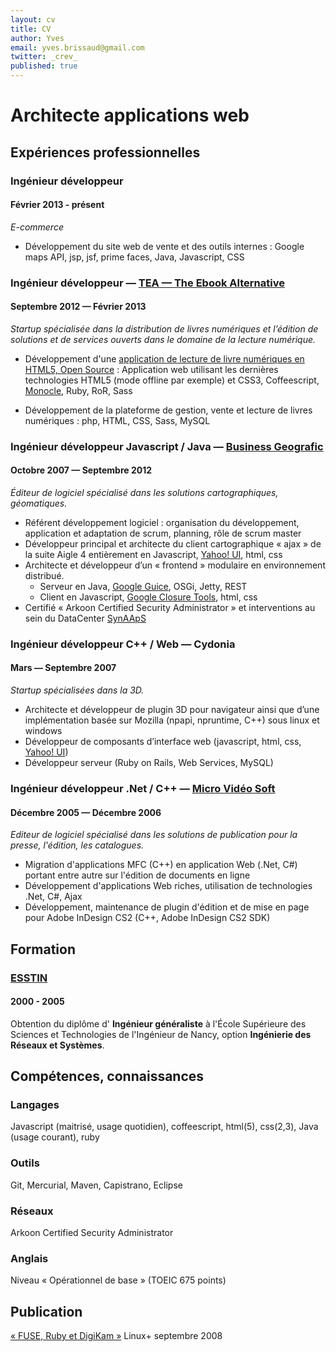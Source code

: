 ```yaml
---
layout: cv
title: CV
author: Yves
email: yves.brissaud@gmail.com
twitter: _crev_
published: true
---
```


# Architecte applications web

## Expériences professionnelles

### Ingénieur développeur

#### Février 2013 - présent

_E-commerce_

- Développement du site web de vente et des outils internes : Google maps API, jsp, jsf, prime faces, Java, Javascript, CSS


### Ingénieur développeur — [TEA — The Ebook Alternative][tea]

#### Septembre 2012 — Février 2013

_Startup spécialisée dans la distribution de livres numériques et l’édition de solutions et de services ouverts dans le domaine de la lecture numérique._

- Développement d'une [application de lecture de livre numériques en HTML5, Open Source][teabook] : Application web utilisant les dernières technologies HTML5 (mode offline par exemple) et CSS3, Coffeescript, [Monocle][monocle], Ruby, RoR, Sass

- Développement de la plateforme de gestion, vente et lecture de livres numériques : php, HTML, CSS, Sass, MySQL


### Ingénieur développeur Javascript / Java — [Business Geografic][bg]

#### Octobre 2007 — Septembre 2012

_Éditeur de logiciel spécialisé dans les solutions cartographiques, géomatiques._

* Référent développement logiciel : organisation du développement, application et adaptation de scrum, planning, rôle de scrum master
* Développeur principal et architecte du client cartographique « ajax » de la suite Aigle 4  entièrement en Javascript, [Yahoo! UI][yui], html, css
* Architecte et développeur d’un « frontend » modulaire en environnement distribué.
  * Serveur en Java, [Google Guice][guice], OSGi, Jetty, REST
  * Client en Javascript, [Google Closure Tools][closure], html, css
* Certifié « Arkoon Certified Security Administrator » et interventions au sein du DataCenter [SynAApS][synaaps]

### Ingénieur développeur C++ / Web — Cydonia

#### Mars — Septembre 2007

_Startup spécialisées dans la 3D._

* Architecte et développeur de plugin 3D pour navigateur ainsi que d’une implémentation basée sur Mozilla (npapi, npruntime, C++) sous linux et windows
* Développeur de composants d’interface web (javascript, html, css, [Yahoo! UI][yui])
* Développeur serveur (Ruby on Rails, Web Services, MySQL)

### Ingénieur développeur .Net / C++ — [Micro Vidéo Soft][mvs]

#### Décembre 2005 — Décembre 2006

_Editeur de logiciel spécialisé dans les solutions de publication pour la presse, l'édition, les catalogues._

* Migration d'applications MFC (C++) en application Web (.Net, C#) portant entre autre sur l'édition de documents en ligne
* Développement d'applications Web riches, utilisation de technologies .Net, C#, Ajax
* Développement, maintenance de plugin d'édition et de mise en page pour Adobe InDesign CS2 (C++, Adobe InDesign CS2 SDK)


## Formation

### [ESSTIN][esstin]

#### 2000 - 2005

Obtention du diplôme d' **Ingénieur généraliste** à l'École Supérieure des Sciences et Technologies de l'Ingénieur de Nancy, option **Ingénierie des Réseaux et Systèmes**.


## Compétences, connaissances

### Langages

Javascript (maitrisé, usage quotidien), coffeescript, html(5), css(2,3), Java (usage courant), ruby

### Outils

Git, Mercurial, Maven, Capistrano, Eclipse

### Réseaux

Arkoon Certified Security Administrator

### Anglais

Niveau « Opérationnel de base » (TOEIC 675 points)


## Publication

[« FUSE, Ruby et DigiKam »][fuse] Linux+ septembre 2008


[tea]: http://tea-ebook.com
[teabook]: https://github.com/TEA-ebook/teabook-open-reader
[monocle]: https://github.com/joseph/Monocle
[bg]: http://www.business-geografic.com/
[yui]: http://developer.yahoo.com/yui/2/
[closure]: https://developers.google.com/closure/?hl=fr-FR
[guice]: http://code.google.com/p/google-guice/
[peaberry]: http://code.google.com/p/peaberry/
[synaaps]: http://www.synaaps.com/
[mvs]: http://www.mvs.fr/
[esstin]: http://www.esstin.univ-lorraine.fr/
[fuse]: http://web.archive.org/web/20090106014428/http://www.lpmagazine.org/prt/view/actualites/issue/891.html
